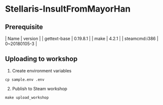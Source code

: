 # Stellaris-InsultFromMayorHan


## Prerequisite

| Name | version |
| gettext-base | 0.19.8.1 |
| make | 4.2.1 |
| steamcmd:i386 | 0~20180105-3 |

## Uploading to workshop

1. Create environment variables
```
cp sample.env .env
```

2. Publish to Steam workshop
```
make upload_workshop
```
